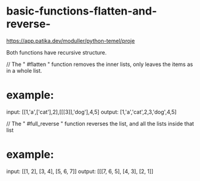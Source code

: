 # basic-functions-flatten-and-reverse-
https://app.patika.dev/moduller/python-temel/proje

Both functions have recursive structure.

// The " #flatten " function removes the inner lists, only leaves the items as in a whole list.
# example: 
input:  [[1,'a',['cat'],2],[[[3]],'dog'],4,5]
output: [1,'a','cat',2,3,'dog',4,5]

// The " #full_reverse " function reverses the list, and all the lists inside that list
# example:
input:  [[1, 2], [3, 4], [5, 6, 7]]
output: [[[7, 6, 5], [4, 3], [2, 1]]

